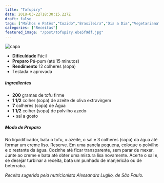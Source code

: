 ```yaml
---
title: "Tofupiry"
date: 2018-03-22T18:30:15.227Z
draft: false
tags: ["Molhos e Patês","Cozido","Brasileira","Dia a Dia","Vegetariana","Aliados da Dieta","Alimentação saudável","vegetariana","Vegetarianismo"]
categories: ["Receitas"]
featured_image: "/post/tofupiry.ebe5f9df.jpg"
---
```


![capa](/post/tofupiry.ebe5f9df.jpg)

*   **Dificuldade** Fácil
*   **Preparo** Pá-pum (até 15 minutos)
*   **Rendimento** 12 colheres (sopa)
*   Testada e aprovada
    

##### Ingredientes

*   **200** gramas de tofu firme
*   **1 1/2** colher (sopa) de azeite de oliva extravirgem
*   **7** colheres (sopa) de Água
*   **1 1/2** colher (sopa) de polvilho azedo
*   • sal a gosto

##### Modo de Preparo

No liquidificador, bata o tofu, o azeite, o sal e 3 colheres (sopa) da água até formar um creme liso. Reserve. Em uma panela pequena, coloque o polvilho e o restante da água. Cozinhe até ficar transparente, sem parar de mexer. Junte ao creme e bata até obter uma mistura lisa novamente. Acerte o sal e, se desejar turbinar a receita, bata um punhado de manjericão ou de beterraba.

_Receita sugerida pela nutricionista Alessandra Luglio, de São Paulo._
